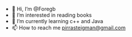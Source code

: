 - 👋 Hi, I’m @Foregb
- 👀 I’m interested in reading books
- 🌱 I’m currently learning c++ and Java
- 📫 How to reach me pirrasteigman@gmail.com


<!---
Foregb/Foregb is a ✨ special ✨ repository because its `README.md` (this file) appears on your GitHub profile.
You can click the Preview link to take a look at your changes.
--->
